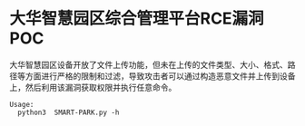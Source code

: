 #  大华智慧园区综合管理平台RCE漏洞 POC
大华智慧园区设备开放了文件上传功能，但未在上传的文件类型、大小、格式、路径等方面进行严格的限制和过滤，导致攻击者可以通过构造恶意文件并上传到设备上，然后利用该漏洞获取权限并执行任意命令。
```
Usage:
  python3  SMART-PARK.py -h
```
